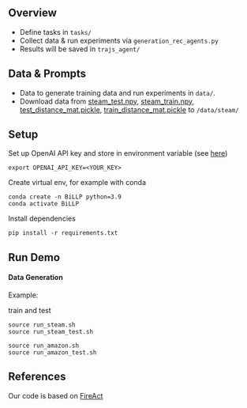 
## Overview
- Define tasks in `tasks/`
- Collect data & run experiments via `generation_rec_agents.py` 
- Results will be saved in `trajs_agent/`


## Data & Prompts
- Data to generate training data and run experiments in `data/`. 
- Download data from [steam_test.npy](https://drive.google.com/file/d/1zXgGwGdlC5vrDnlhgUqyb7Ic915TdMMW/view?usp=sharing), [steam_train.npy](https://drive.google.com/file/d/1G10iuk3jVOSvhM7iL5uRta2Fhe21mqqD/view?usp=sharing), [test_distance_mat.pickle](https://drive.google.com/file/d/1G10iuk3jVOSvhM7iL5uRta2Fhe21mqqD/view?usp=sharing), [train_distance_mat.pickle](https://drive.google.com/file/d/1c_53kIlTlmFK-ZSi5T2eCS3pFXRKVT1k/view?usp=sharing) to `/data/steam/`

## Setup

Set up OpenAI API key and store in environment variable  (see [here](https://help.openai.com/en/articles/5112595-best-practices-for-api-key-safety))

```
export OPENAI_API_KEY=<YOUR_KEY>
```
 
Create virtual env, for example with conda

```
conda create -n BiLLP python=3.9
conda activate BiLLP
```

Install dependencies

```
pip install -r requirements.txt
```

## Run Demo

#### Data Generation

Example:

train and test
```
source run_steam.sh
source run_steam_test.sh
```

```
source run_amazon.sh
source run_amazon_test.sh
```


## References
Our  code is based on [FireAct](https://github.com/anchen1011/FireAct)
